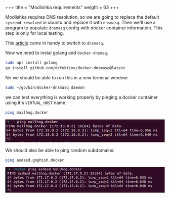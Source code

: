 +++
title = "Modlishka requirements"
weight = 63
+++

Modlishka requires DNS resolution, so we are going to replace the default `systemd-resolved` in ubuntu and replace it with `dnsmasq`. Then we'll use a program to populate `dnsmasq` config with docker container information. This step is only for local testing.

This [article](https://computingforgeeks.com/install-and-configure-dnsmasq-on-ubuntu/) came in handy to switch to `dnsmasq`.

Now we need to instal golang and `docker-dnsmaq`.

```bash
sudo apt install golang
go install github.com/defektive/docker-dnsmasq@latest
```

No we should be able to run this in a new terminal window:

```bash
sudo ~/go/bin/docker-dnsmasq daemon
```

we can test everything is working properly by pinging a docker container using it's `VIRTUAL_HOST` name.

```bash
ping mailhog.docker
```

![Ping Docker Container](/static/how-to-phishing/ping-docker-container.png)

We should also be able to ping random subdomains:

```bash
ping asdasd.gophish.docker
```

![Ping Docker Container Subdomain](/static/how-to-phishing/ping-docker-container-subdomain.png)
